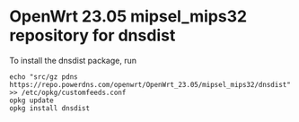 OpenWrt 23.05 mipsel_mips32 repository for dnsdist
========

To install the dnsdist package, run

```
echo "src/gz pdns https://repo.powerdns.com/openwrt/OpenWrt_23.05/mipsel_mips32/dnsdist" >> /etc/opkg/customfeeds.conf
opkg update
opkg install dnsdist
```
